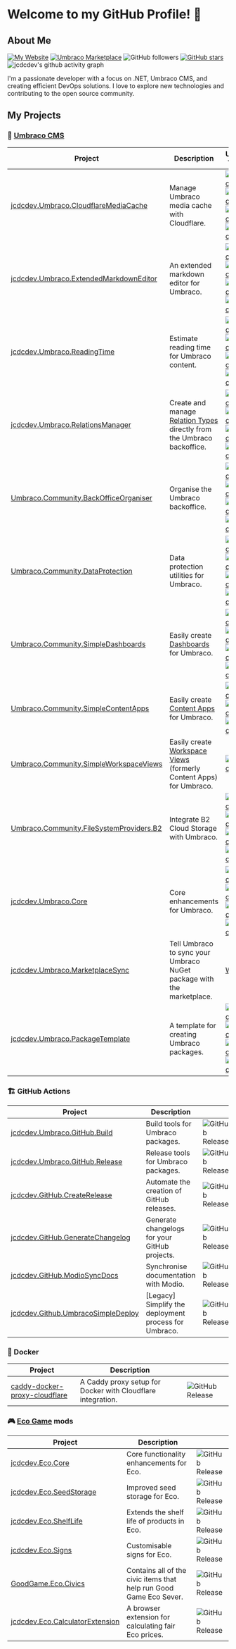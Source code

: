 # Welcome to my GitHub Profile! 👋

## About Me

[![My Website](https://img.shields.io/badge/Blog-jcdc.dev-jcdcdev?style=flat&color=3c4834&logo=rss&logoColor=white)](https://jcdc.dev)
[![Umbraco Marketplace](https://img.shields.io/badge/Umbraco%20Marketplace-9-%233544B1?style=flat&logo=umbraco)](https://marketplace.umbraco.com/author/jcdcdev)
![GitHub followers](https://img.shields.io/github/followers/jcdcdev?style=flat&logo=github&link=https%3A%2F%2Fgithub.com%2Fjcdcdev%3Ftab%3Dfollowers)
[![GitHub stars](https://img.shields.io/github/stars/jcdcdev?style=flat&logo=github)](https://github.com/jcdcdev?tab=repositories&q=&type=&language=&sort=stargazers)
![jcdcdev's github activity graph](https://github-readme-activity-graph.vercel.app/graph?username=jcdcdev&days=30&custom_title=jcdcdev%20-%20last%2030%20days&height=300&bg_color=3c483400&color=dfe2e6&line=2b3326&point=3c4834)

I'm a passionate developer with a focus on .NET, Umbraco CMS, and creating efficient DevOps solutions. I love to explore
new technologies and contributing to the open source community.

## My Projects

### 🦄 [Umbraco CMS](https://umbraco.com/products/umbraco-cms)

| Project                                                                                                         | Description                                                                                                                                            | Umbraco Version                                                                                                                                                                                                                                                                                                                                                                                                                                                                                                                                                                                                 |
|-----------------------------------------------------------------------------------------------------------------|--------------------------------------------------------------------------------------------------------------------------------------------------------|-----------------------------------------------------------------------------------------------------------------------------------------------------------------------------------------------------------------------------------------------------------------------------------------------------------------------------------------------------------------------------------------------------------------------------------------------------------------------------------------------------------------------------------------------------------------------------------------------------------------|
| [jcdcdev.Umbraco.CloudflareMediaCache](https://github.com/jcdcdev/jcdcdev.Umbraco.CloudflareMediaCache)         | Manage Umbraco media cache with Cloudflare.                                                                                                            | [![Umbraco 10](https://img.shields.io/badge/10-%233544B1?style=flat)](https://github.com/jcdcdev/jcdcdev.Umbraco.CloudflareMediaCache/tree/v10) [![Umbraco 12](https://img.shields.io/badge/12-%233544B1?style=flat)](https://github.com/jcdcdev/jcdcdev.Umbraco.CloudflareMediaCache/tree/v12) [![Umbraco 13](https://img.shields.io/badge/13-%233544B1?style=flat)](https://github.com/jcdcdev/jcdcdev.Umbraco.CloudflareMediaCache/tree/v13) [![Umbraco 14](https://img.shields.io/badge/14-%233544B1?style=flat)](https://github.com/jcdcdev/jcdcdev.Umbraco.CloudflareMediaCache/tree/dev/v14)             |
| [jcdcdev.Umbraco.ExtendedMarkdownEditor](https://github.com/jcdcdev/jcdcdev.Umbraco.ExtendedMarkdownEditor)     | An extended markdown editor for Umbraco.                                                                                                               | [![Umbraco 10](https://img.shields.io/badge/10-%233544B1?style=flat)](https://github.com/jcdcdev/jcdcdev.Umbraco.ExtendedMarkdownEditor/tree/v10) [![Umbraco 12](https://img.shields.io/badge/12-%233544B1?style=flat)](https://github.com/jcdcdev/jcdcdev.Umbraco.ExtendedMarkdownEditor/tree/v12) [![Umbraco 13](https://img.shields.io/badge/13-%233544B1?style=flat)](https://github.com/jcdcdev/jcdcdev.Umbraco.ExtendedMarkdownEditor/tree/v13) [![Umbraco 14](https://img.shields.io/badge/14-%233544B1?style=flat)](https://github.com/jcdcdev/jcdcdev.Umbraco.ExtendedMarkdownEditor/tree/dev/v14)     |
| [jcdcdev.Umbraco.ReadingTime](https://github.com/jcdcdev/jcdcdev.Umbraco.ReadingTime)                           | Estimate reading time for Umbraco content.                                                                                                             | [![Umbraco 10](https://img.shields.io/badge/10-%233544B1?style=flat)](https://github.com/jcdcdev/jcdcdev.Umbraco.ReadingTime/tree/v10) [![Umbraco 12](https://img.shields.io/badge/12-%233544B1?style=flat)](https://github.com/jcdcdev/jcdcdev.Umbraco.ReadingTime/tree/v12) [![Umbraco 13](https://img.shields.io/badge/13-%233544B1?style=flat)](https://github.com/jcdcdev/jcdcdev.Umbraco.ReadingTime/tree/v13) [![Umbraco 14](https://img.shields.io/badge/14-%233544B1?style=flat)](https://github.com/jcdcdev/jcdcdev.Umbraco.ReadingTime/tree/dev/v14)                                                 |
| [jcdcdev.Umbraco.RelationsManager](https://github.com/jcdcdev/jcdcdev.Umbraco.RelationsManager)                 | Create and manage [Relation Types](https://docs.umbraco.com/umbraco-cms/fundamentals/data/relations) directly from the Umbraco backoffice.             | [![Umbraco 10](https://img.shields.io/badge/10-%233544B1?style=flat)](https://github.com/jcdcdev/jcdcdev.Umbraco.RelationsManager/tree/v10) [![Umbraco 12](https://img.shields.io/badge/12-%233544B1?style=flat)](https://github.com/jcdcdev/jcdcdev.Umbraco.RelationsManager/tree/v12) [![Umbraco 13](https://img.shields.io/badge/13-%233544B1?style=flat)](https://github.com/jcdcdev/jcdcdev.Umbraco.RelationsManager/tree/v13) [![Umbraco 14](https://img.shields.io/badge/14-%233544B1?style=flat)](https://github.com/jcdcdev/jcdcdev.Umbraco.RelationsManager/tree/dev/v14)                             |
| [Umbraco.Community.BackOfficeOrganiser](https://github.com/jcdcdev/Umbraco.Community.BackOfficeOrganiser)       | Organise the Umbraco backoffice.                                                                                                                       | [![Umbraco 10](https://img.shields.io/badge/10-%233544B1?style=flat)](https://github.com/jcdcdev/Umbraco.Community.BackOfficeOrganiser/tree/v10) [![Umbraco 12](https://img.shields.io/badge/12-%233544B1?style=flat)](https://github.com/jcdcdev/Umbraco.Community.BackOfficeOrganiser/tree/v12) [![Umbraco 13](https://img.shields.io/badge/13-%233544B1?style=flat)](https://github.com/jcdcdev/Umbraco.Community.BackOfficeOrganiser/tree/v13) [![Umbraco 14](https://img.shields.io/badge/14-%233544B1?style=flat)](https://github.com/jcdcdev/jcdcdev/Umbraco.Community.BackOfficeOrganiser/tree/dev/v14) |
| [Umbraco.Community.DataProtection](https://github.com/jcdcdev/Umbraco.Community.DataProtection)                 | Data protection utilities for Umbraco.                                                                                                                 | [![Umbraco 10](https://img.shields.io/badge/10-%233544B1?style=flat)](https://github.com/jcdcdev/Umbraco.Community.DataProtection/tree/v10) [![Umbraco 12](https://img.shields.io/badge/12-%233544B1?style=flat)](https://github.com/jcdcdev/Umbraco.Community.DataProtection/tree/v12) [![Umbraco 13](https://img.shields.io/badge/13-%233544B1?style=flat)](https://github.com/jcdcdev/Umbraco.Community.DataProtection/tree/v13) [![Umbraco 14](https://img.shields.io/badge/14-%233544B1?style=flat)](https://github.com/jcdcdev/jcdcdev/Umbraco.Community.DataProtection/tree/dev/v14)                     |
| [Umbraco.Community.SimpleDashboards](https://github.com/jcdcdev/Umbraco.Community.SimpleDashboards)             | Easily create [Dashboards](https://docs.umbraco.com/umbraco-cms/extending/dashboards) for Umbraco.                                                     | [![Umbraco 10](https://img.shields.io/badge/10-%233544B1?style=flat)](https://github.com/jcdcdev/Umbraco.Community.SimpleDashboards/tree/v10) [![Umbraco 12](https://img.shields.io/badge/12-%233544B1?style=flat)](https://github.com/jcdcdev/Umbraco.Community.SimpleDashboards/tree/v12) [![Umbraco 13](https://img.shields.io/badge/13-%233544B1?style=flat)](https://github.com/jcdcdev/Umbraco.Community.SimpleDashboards/tree/v13) [![Umbraco 14](https://img.shields.io/badge/14-%233544B1?style=flat)](https://github.com/jcdcdev/Umbraco.Community.SimpleDashboards/tree/v14)                         |
| [Umbraco.Community.SimpleContentApps](https://github.com/jcdcdev/Umbraco.Community.SimpleContentApps)           | Easily create [Content Apps](https://docs.umbraco.com/umbraco-cms/v/13.latest-lts/extending/content-apps) for Umbraco.                                 | [![Umbraco 10](https://img.shields.io/badge/10-%233544B1?style=flat)](https://github.com/jcdcdev/Umbraco.Community.SimpleContentApps/tree/v10) [![Umbraco 12](https://img.shields.io/badge/12-%233544B1?style=flat)](https://github.com/jcdcdev/Umbraco.Community.SimpleContentApps/tree/v12) [![Umbraco 13](https://img.shields.io/badge/13-%233544B1?style=flat)](https://github.com/jcdcdev/Umbraco.Community.SimpleContentApps/tree/v13)                                                                                                                                                                    |
| [Umbraco.Community.SimpleWorkspaceViews](https://github.com/jcdcdev/Umbraco.Community.SimpleWorkspaceViews)     | Easily create [Workspace Views](https://docs.umbraco.com/umbraco-cms/extending/workspaces/workspace-editor-views) (formerly Content Apps) for Umbraco. | [![Umbraco 14](https://img.shields.io/badge/14-%233544B1?style=flat)](https://github.com/jcdcdev/Umbraco.Community.SimpleWorkspaceViews/tree/v14)                                                                                                                                                                                                                                                                                                                                                                                                                                                               |
| [Umbraco.Community.FileSystemProviders.B2](https://github.com/jcdcdev/Umbraco.Community.FileSystemProviders.B2) | Integrate B2 Cloud Storage with Umbraco.                                                                                                               | [![Umbraco 10](https://img.shields.io/badge/10-%233544B1?style=flat)](https://github.com/jcdcdev/Umbraco.Community.FileSystemProviders/tree/v10) [![Umbraco 12](https://img.shields.io/badge/12-%233544B1?style=flat)](https://github.com/jcdcdev/Umbraco.Community.FileSystemProviders/tree/v12) [![Umbraco 13](https://img.shields.io/badge/13-%233544B1?style=flat)](https://github.com/jcdcdev/Umbraco.Community.FileSystemProviders/tree/v13) [![Umbraco 14](https://img.shields.io/badge/14-%233544B1?style=flat)](https://github.com/jcdcdev/jcdcdev/Umbraco.Community.FileSystemProviders/tree/dev/v14) |
| [jcdcdev.Umbraco.Core](https://github.com/jcdcdev/jcdcdev.Umbraco.Core)                                         | Core enhancements for Umbraco.                                                                                                                         | [![Umbraco 10](https://img.shields.io/badge/10-%233544B1?style=flat)](https://github.com/jcdcdev/jcdcdev.Umbraco.Core/tree/v10) [![Umbraco 12](https://img.shields.io/badge/12-%233544B1?style=flat)](https://github.com/jcdcdev/jcdcdev.Umbraco.Core/tree/v12) [![Umbraco 13](https://img.shields.io/badge/13-%233544B1?style=flat)](https://github.com/jcdcdev/jcdcdev.Umbraco.Core/tree/v13) [![Umbraco 14](https://img.shields.io/badge/14-%233544B1?style=flat)](https://github.com/jcdcdev/jcdcdev.Umbraco.Core/tree/dev/v14)                                                                             |
| [jcdcdev.Umbraco.MarketplaceSync](https://github.com/jcdcdev/jcdcdev.Umbraco.MarketplaceSync)                   | Tell Umbraco to sync your Umbraco NuGet package with the marketplace.                                                                                  | [Website](https://jcdcdev.github.io/jcdcdev.Umbraco.MarketplaceSync/)                                                                                                                                                                                                                                                                                                                                                                                                                                                                                                                                           |
| [jcdcdev.Umbraco.PackageTemplate](https://github.com/jcdcdev/jcdcdev.Umbraco.PackageTemplate)                   | A template for creating Umbraco packages.                                                                                                              | [![Umbraco 10](https://img.shields.io/badge/10-%233544B1?style=flat)](https://github.com/jcdcdev/jcdcdev.Umbraco.PackageTemplate/tree/main) [![Umbraco 12](https://img.shields.io/badge/12-%233544B1?style=flat)](https://github.com/jcdcdev/jcdcdev.Umbraco.PackageTemplate/tree/main) [![Umbraco 13](https://img.shields.io/badge/13-%233544B1?style=flat)](https://github.com/jcdcdev/jcdcdev.Umbraco.PackageTemplate/tree/main) [![Umbraco 14](https://img.shields.io/badge/⚠️-14-%233544B1?style=flat)](https://github.com/jcdcdev/jcdcdev.Umbraco.PackageTemplate/tree/main)                              |

### 🏗️ GitHub Actions

| Project                                                                                             | Description                                           |                                                                                                     |
|-----------------------------------------------------------------------------------------------------|-------------------------------------------------------|-----------------------------------------------------------------------------------------------------|
| [jcdcdev.Umbraco.GitHub.Build](https://github.com/jcdcdev/jcdcdev.Umbraco.GitHub.Build)             | Build tools for Umbraco packages.                     | ![GitHub Release](https://img.shields.io/github/v/release/jcdcdev/jcdcdev.Umbraco.GitHub.Build)     |
| [jcdcdev.Umbraco.GitHub.Release](https://github.com/jcdcdev/jcdcdev.Umbraco.GitHub.Release)         | Release tools for Umbraco packages.                   | ![GitHub Release](https://img.shields.io/github/v/release/jcdcdev/jcdcdev.Umbraco.GitHub.Release)   |
| [jcdcdev.GitHub.CreateRelease](https://github.com/jcdcdev/jcdcdev.GitHub.CreateRelease)             | Automate the creation of GitHub releases.             | ![GitHub Release](https://img.shields.io/github/v/release/jcdcdev/jcdcdev.GitHub.CreateRelease)     |
| [jcdcdev.GitHub.GenerateChangelog](https://github.com/jcdcdev/jcdcdev.GitHub.GenerateChangelog)     | Generate changelogs for your GitHub projects.         | ![GitHub Release](https://img.shields.io/github/v/release/jcdcdev/jcdcdev.GitHub.GenerateChangelog) |
| [jcdcdev.GitHub.ModioSyncDocs](https://github.com/jcdcdev/jcdcdev.GitHub.ModioSyncDocs)             | Synchronise documentation with Modio.                 | ![GitHub Release](https://img.shields.io/github/v/release/jcdcdev/jcdcdev.GitHub.ModioSyncDocs)     |
| [jcdcdev.Github.UmbracoSimpleDeploy](https://github.com/jcdcdev/jcdcdev.Github.UmbracoSimpleDeploy) | [Legacy] Simplify the deployment process for Umbraco. | ![GitHub Release](https://img.shields.io/github/v/tag/jcdcdev/jcdcdev.Github.UmbracoSimpleDeploy)   |

### 🐋 Docker

| Project                                                                                   | Description                                                 |                                                                                                  |
|-------------------------------------------------------------------------------------------|-------------------------------------------------------------|--------------------------------------------------------------------------------------------------|
| [caddy-docker-proxy-cloudflare](https://github.com/jcdcdev/caddy-docker-proxy-cloudflare) | A Caddy proxy setup for Docker with Cloudflare integration. | ![GitHub Release](https://img.shields.io/github/v/release/jcdcdev/caddy-docker-proxy-cloudflare) |

### 🎮 [Eco Game]([url](https://play.eco/)) mods

| Project                                                                                       | Description                                                        |                                                                                                    |
|-----------------------------------------------------------------------------------------------|--------------------------------------------------------------------|----------------------------------------------------------------------------------------------------|
| [jcdcdev.Eco.Core](https://github.com/jcdcdev/jcdcdev.Eco.Core)                               | Core functionality enhancements for Eco.                           | ![GitHub Release](https://img.shields.io/github/v/release/jcdcdev/jcdcdev.Eco.Core)                |
| [jcdcdev.Eco.SeedStorage](https://github.com/jcdcdev/jcdcdev.Eco.SeedStorage)                 | Improved seed storage for Eco.                                     | ![GitHub Release](https://img.shields.io/github/v/release/jcdcdev/jcdcdev.Eco.SeedStorage)         |
| [jcdcdev.Eco.ShelfLife](https://github.com/jcdcdev/jcdcdev.Eco.ShelfLife)                     | Extends the shelf life of products in Eco.                         | ![GitHub Release](https://img.shields.io/github/v/release/jcdcdev/jcdcdev.Eco.ShelfLife)           |
| [jcdcdev.Eco.Signs](https://github.com/jcdcdev/jcdcdev.Eco.Signs)                             | Customisable signs for Eco.                                        | ![GitHub Release](https://img.shields.io/github/v/release/jcdcdev/jcdcdev.Eco.Signs)               |
| [GoodGame.Eco.Civics](https://github.com/jcdcdev/GoodGame.Eco.Civics)                         | Contains all of the civic items that help run Good Game Eco Sever. | ![GitHub Release](https://img.shields.io/github/v/release/jcdcdev/GoodGame.Eco.Civics)             |
| [jcdcdev.Eco.CalculatorExtension](https://github.com/jcdcdev/jcdcdev.Eco.CalculatorExtension) | A browser extension for calculating fair Eco prices.               | ![GitHub Release](https://img.shields.io/github/v/release/jcdcdev/jcdcdev.Eco.CalculatorExtension) |
